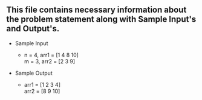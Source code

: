 ## This file contains necessary information about the problem statement along with Sample Input's and Output's.


* Sample Input   
  * n = 4, arr1 = [1 4 8 10]  <br>
    m = 3, arr2 = [2 3 9]

* Sample Output    
  * arr1 = [1 2 3 4]  <br>
    arr2 = [8 9 10]
  
  
  







